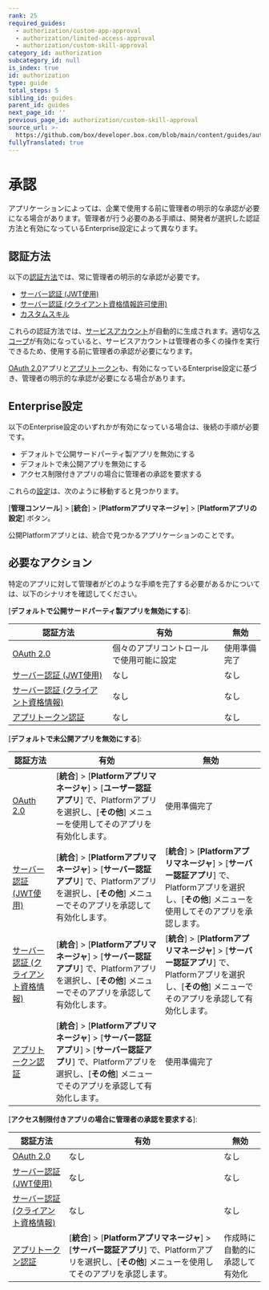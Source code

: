 ```yaml
---
rank: 25
required_guides:
  - authorization/custom-app-approval
  - authorization/limited-access-approval
  - authorization/custom-skill-approval
category_id: authorization
subcategory_id: null
is_index: true
id: authorization
type: guide
total_steps: 5
sibling_id: guides
parent_id: guides
next_page_id: ''
previous_page_id: authorization/custom-skill-approval
source_url: >-
  https://github.com/box/developer.box.com/blob/main/content/guides/authorization/index.md
fullyTranslated: true
---
```

# 承認

アプリケーションによっては、企業で使用する前に管理者の明示的な承認が必要になる場合があります。管理者が行う必要のある手順は、開発者が選択した認証方法と有効になっているEnterprise設定によって異なります。

## 認証方法

以下の[認証方法][auth]では、常に管理者の明示的な承認が必要です。

* [サーバー認証 (JWT使用)][jwt]
* [サーバー認証 (クライアント資格情報許可使用)][cc]
* [カスタムスキル][skill]

これらの認証方法では、[サービスアカウント][sa]が自動的に生成されます。適切な[スコープ][scopes]が有効になっていると、サービスアカウントは管理者の多くの操作を実行できるため、使用する前に管理者の承認が必要になります。

[OAuth 2.0][oauth]アプリと[アプリトークン][apptoken]も、有効になっているEnterprise設定に基づき、管理者の明示的な承認が必要になる場合があります。

## Enterprise設定

以下のEnterprise設定のいずれかが有効になっている場合は、後続の手順が必要です。

* デフォルトで公開サードパーティ製アプリを無効にする
* デフォルトで未公開アプリを無効にする
* アクセス制限付きアプリの場合に管理者の承認を要求する

これらの[設定][setting]は、次のように移動すると見つかります。

\[**管理コンソール**] > \[**統合**] > \[**Platformアプリマネージャ**] > \[**Platformアプリの設定**] ボタン。

<Message tip>

公開Platformアプリとは、統合で見つかるアプリケーションのことです。

</Message>

## 必要なアクション

特定のアプリに対して管理者がどのような手順を完了する必要があるかについては、以下のシナリオを確認してください。

<!--alex ignore-->

\[**デフォルトで公開サードパーティ製アプリを無効にする**]:

| 認証方法                      | 有効                   | 無効     |
| ------------------------- | -------------------- | ------ |
| [OAuth 2.0][standauth]    | 個々のアプリコントロールで使用可能に設定 | 使用準備完了 |
| [サーバー認証 (JWT使用)][jwt]     | なし                   | なし     |
| [サーバー認証 (クライアント資格情報)][cc] | なし                   | なし     |
| [アプリトークン認証][apptoken]     | なし                   | なし     |

\[**デフォルトで未公開アプリを無効にする**]:

| 認証方法                      | 有効                                                                                                                            | 無効                                                                                                         |
| ------------------------- | ----------------------------------------------------------------------------------------------------------------------------- | ---------------------------------------------------------------------------------------------------------- |
| [OAuth 2.0][standauth]    | \[**統合**] > \[**Platformアプリマネージャ**] > \[**ユーザー認証アプリ**] で、Platformアプリを選択し、\[**その他**] メニューを使用してそのアプリを有効化します。                    | 使用準備完了                                                                                                     |
| [サーバー認証 (JWT使用)][jwt]     | \[**統合**] > \[**Platformアプリマネージャ**] > \[**サーバー認証アプリ**] で、Platformアプリを選択し、\[**その他**] メニューでそのアプリを承認して有効化します。                    | \[**統合**] > \[**Platformアプリマネージャ**] > \[**サーバー認証アプリ**] で、Platformアプリを選択し、\[**その他**] メニューを使用してそのアプリを承認します。  |
| [サーバー認証 (クライアント資格情報)][cc] | \[**統合**] > \[**Platformアプリマネージャ**] > \[**サーバー認証アプリ**] で、Platformアプリを選択し、\[**その他**] メニューでそのアプリを承認して有効化します。                    | \[**統合**] > \[**Platformアプリマネージャ**] > \[**サーバー認証アプリ**] で、Platformアプリを選択し、\[**その他**] メニューでそのアプリを承認して有効化します。 |
| [アプリトークン認証][apptoken]     | \[**統合**] > \[**Platformアプリマネージャ**] > \[**サーバー認証アプリ**] > \[**サーバー認証アプリ**] で、Platformアプリを選択し、\[**その他**] メニューでそのアプリを承認して有効化します。 | 使用準備完了                                                                                                     |

\[**アクセス制限付きアプリの場合に管理者の承認を要求する**]:

| 認証方法                      | 有効                                                                                                        | 無効              |
| ------------------------- | --------------------------------------------------------------------------------------------------------- | --------------- |
| [OAuth 2.0][standauth]    | なし                                                                                                        | なし              |
| [サーバー認証 (JWT使用)][jwt]     | なし                                                                                                        | なし              |
| [サーバー認証 (クライアント資格情報)][cc] | なし                                                                                                        | なし              |
| [アプリトークン認証][apptoken]     | \[**統合**] > \[**Platformアプリマネージャ**] > \[**サーバー認証アプリ**] で、Platformアプリを選択し、\[**その他**] メニューを使用してそのアプリを承認します。 | 作成時に自動的に承認して有効化 |

<!--alex enable-->

[auth]: g://authentication/select

<!-- i18n-enable localize-links -->

[setting]: https://support.box.com/hc/ja/articles/360044196653-カスタムアプリの管理

<!-- i18n-disable localize-links -->

[sa]: page://platform/user-types/#service-account

[scopes]: g://api-calls/permissions-and-errors/scopes

[ag]: g://applications/integrations

[standauth]: g://authentication/oauth2

[jwt]: g://authentication/jwt

[cc]: g://authentication/client-credentials

[apptoken]: g://authentication/app-token

[skill]: g://applications/app-types/custom-skills

[oauth]: g://authentication/oauth2
